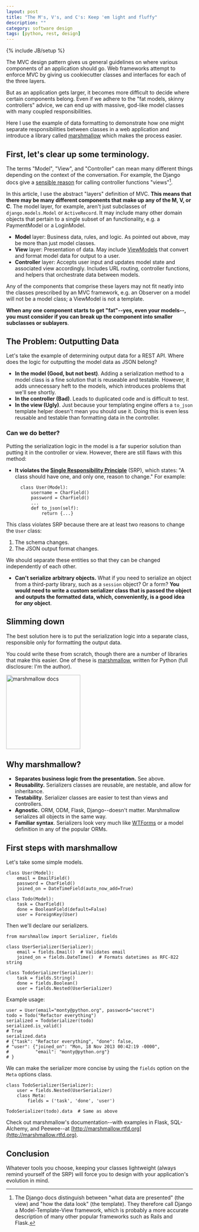 ```yaml
---
layout: post
title: "The M's, V's, and C's: Keep 'em light and fluffy"
description: ""
category: software design
tags: [python, rest, design]
---
```

{% include JB/setup %}

The MVC design pattern gives us general guidelines on where various components of an application should go. Web frameworks attempt to enforce MVC by giving us cookiecutter classes and interfaces for each of the three layers.

But as an application gets larger, it becomes more difficult to decide where certain components belong. Even if we adhere to the "fat models, skinny controllers" advice, we can end up with massive, god-like model classes with many coupled responsibilities.

Here I use the example of data formatting to demonstrate how one might separate responsibilities between classes in a web application and introduce a library called [marshmallow](http://marshmallow.readthedocs.org) which makes the process easier.

## First, let's clear up some terminology.

The terms "Model", "View", and "Controller" can mean many different things depending on the context of the conversation. For example, the Django docs give a [sensible reason](https://docs.djangoproject.com/en/dev/faq/general/#django-appears-to-be-a-mvc-framework-but-you-call-the-controller-the-view-and-the-view-the-template-how-come-you-don-t-use-the-standard-names) for calling controller functions "views"[^1].

In this article, I use the abstract "layers" definition of MVC. **This means that there may be many different components that make up any of the M, V, or C**. The model layer, for example, aren't just subclasses of `django.models.Model` or `ActiveRecord`. It may include many other domain objects that pertain to a single subset of an functionality, e.g. a PaymentModel or a LoginModel.

- **Model** layer: Business data, rules, and logic. As pointed out above, may be more than just model classes.
- **View** layer: Presentation of data. May include [ViewModels](https://en.wikipedia.org/wiki/Model_View_ViewModel) that convert and format model data for output to a user.
- **Controller** layer: Accepts user input and updates model state and associated view accordingly. Includes URL routing, controller functions, and helpers that orchestrate data between models.

Any of the components that comprise these layers may not fit neatly into the classes prescribed by an MVC framework, e.g. an Observer on a model will not be a model class; a ViewModel is not a template.

**When any one component starts to get "fat"--yes, even your models--, you must consider if you can break up the component into smaller subclasses or sublayers**.

## The Problem: Outputting Data

Let's take the example of determining output data for a REST API. Where does the logic for outputting the model data as JSON belong?

- **In the model (Good, but not best)**. Adding a serialization method to a model class is a fine solution that is reuseable and testable. However, it adds unnecessary heft to the models, which introduces problems that we'll see shortly.
- **In the controller (Bad)**. Leads to duplicated code and is difficult to test.
- **In the view (Ugly)**. Just because your templating engine offers a ``to_json`` template helper doesn't mean you should use it. Doing this is even less reusable and testable than formatting data in the controller.

### Can we do better?

Putting the serialization logic in the model is a far superior solution than putting it in the controller or view. However, there are still flaws with this method:

- **It violates the [Single Responsibility Principle](http://www.oodesign.com/single-responsibility-principle.html)** (SRP), which states: "A class should have one, and only one, reason to change." For example:

        class User(Model):
            username = CharField()
            password = CharField()
            ...
            def to_json(self):
                return {...}

This class violates SRP because there are at least two reasons to change the `User` class:

1. The schema changes.
2. The JSON output format changes.

We should separate these entities so that they can be changed independently of each other.

- **Can't serialize arbitrary objects.** What if you need to serialize an object from a third-party library, such as a `session` object? Or a form? **You would need to write a custom serializer class that is passed the object and outputs the formatted data, which, conveniently, is a good idea for *any* object**.

## Slimming down

The best solution here is to put the serialization logic into a separate class, responsible only for formatting the output data. 

You could write these from scratch, though there are a number of libraries that make this easier. One of these is [marshmallow](http://marshmallow.readthedocs.org), written for Python (full disclosure: I'm the author).

<a href="http://marshmallow.readthedocs.org">
<img src="http://marshmallow.readthedocs.org/en/latest/_static/marshmallow-logo.png" height="200" alt="marshmallow docs">
</a>

## Why marshmallow?

- **Separates business logic from the presentation.** See above.
- **Reusability.** Serializers classes are reusable, are nestable, and allow for inheritance.
- **Testability.** Serializer classes are easier to test than views and controllers.
- **Agnostic.** ORM, ODM, Flask, Django--doesn't matter. Marshmallow serializes all objects in the same way.
- **Familiar syntax**. Serializers look very much like [WTForms](https://wtforms.readthedocs.org/en/latest/) or a model definition in any of the popular ORMs.

## First steps with marshmallow

Let's take some simple models.

    class User(Model):
        email = EmailField()
        password = CharField()
        joined_on = DateTimeField(auto_now_add=True)

    class Todo(Model):
        task = CharField()
        done = BooleanField(default=False)
        user = ForeignKey(User)        

Then we'll declare our serializers. 

    from marshmallow import Serializer, fields

    class UserSerializer(Serializer):
        email = fields.Email()  # Validates email
        joined_on = fields.DateTime()  # Formats datetimes as RFC-822 string

    class TodoSerializer(Serializer):
        task = fields.String()
        done = fields.Boolean()
        user = fields.Nested(UserSerializer)

Example usage:

    user = User(email="monty@python.org", password="secret")
    todo = Todo("Refactor everything")   
    serialized = TodoSerializer(todo)
    serialized.is_valid()
    # True
    serialized.data
    # {"task": "Refactor everything", "done": false, 
    # "user": {"joined_on": "Mon, 18 Nov 2013 00:42:19 -0000", 
    #          "email": "monty@python.org"}
    # }

We can make the serializer more concise by using the `fields` option on the `Meta` options class.

    class TodoSerializer(Serializer):
        user = fields.Nested(UserSerializer)
        class Meta:
            fields = ('task', 'done', 'user')

    TodoSerializer(todo).data  # Same as above

Check out marshmallow's documentation--with examples in Flask, SQL-Alchemy, and Peewee--at [http://marshmallow.rtfd.org](http://marshmallow.rtfd.org).

## Conclusion

Whatever tools you choose, keeping your classes lightweight (always remind yourself of the SRP) will force you to design with your application's evolution in mind.

[^1]: The Django docs distinguish between "what data are presented" (the view) and "how the data look" (the template). They therefore call Django a Model-Template-View framework, which is probably a more accurate description of many other popular frameworks such as Rails and Flask.

